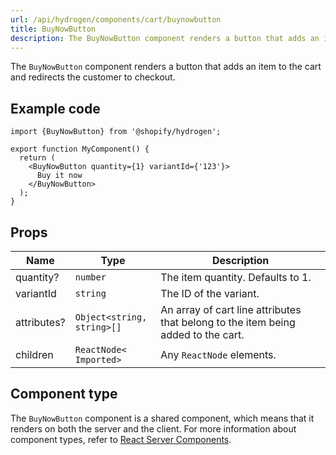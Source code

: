 ```yaml
---
url: /api/hydrogen/components/cart/buynowbutton
title: BuyNowButton
description: The BuyNowButton component renders a button that adds an item to the cart and redirects the customer to checkout.
---
```


The `BuyNowButton` component renders a button that adds an item to the cart and redirects the customer to checkout.

## Example code

```tsx
import {BuyNowButton} from '@shopify/hydrogen';

export function MyComponent() {
  return (
    <BuyNowButton quantity={1} variantId={'123'}>
      Buy it now
    </BuyNowButton>
  );
}
```

## Props

| Name        | Type                                            | Description                                                                       |
| ----------- | ----------------------------------------------- | --------------------------------------------------------------------------------- |
| quantity?   | <code>number</code>                             | The item quantity. Defaults to 1.                                                 |
| variantId   | <code>string</code>                             | The ID of the variant.                                                            |
| attributes? | <code>Object<<wbr>string, string<wbr>>[]</code> | An array of cart line attributes that belong to the item being added to the cart. |
| children    | <code>ReactNode<<wbr>Imported<wbr>></code>      | Any `ReactNode` elements.                                                         |

## Component type

The `BuyNowButton` component is a shared component, which means that it renders on both the server and the client. For more information about component types, refer to [React Server Components](/custom-storefronts/hydrogen/framework/react-server-components).
